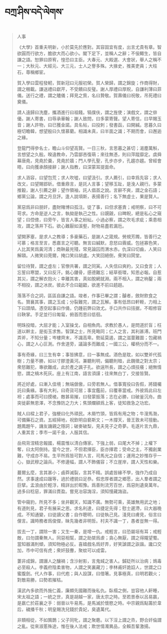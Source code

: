 # བཀྲ་ཤིས་བདེ་ལེགས་
> 人事
> 
> 《大學》首重夫明新，小於莫先於應對。其容固宜有度，出言尤貴有章。智欲圓而行欲方，膽欲大而心欲小。閣下足下，並稱人之辭；不佞鯫生，皆自謙之語。恕罪曰原宥，惶恐曰主臣。大春元、大殿選、大會狀，舉人之稱不一；大秋元、大經元、大三元，士人之譽多殊。大掾史，推美吏員；大柱石，尊稱鄉宦。
> 
> 賀入學曰雲程發軔，賀新冠曰元服初榮。賀人榮歸，謂之錦旋；作商得財，謂之稇載。謙送禮曰獻芹，不受饋曰反璧。謝人厚禮曰厚貺，自謙利薄曰菲儀。送行之禮，謂之贐儀；拜見之貲，名曰贄敬。賀壽儀曰祝敬，吊死禮曰奠儀。
> 
> 請人遠歸曰洗塵，攜酒進行曰祖餞。犒僕伕，謂之旌使；演戲文，謂之俳優。謝人寄書，曰辱承華翰；謝人致問，曰多蒙寄聲。望人寄信，曰早賜玉音；謝人許物，曰已獲金諾。具名帖，曰投刺；發書函，曰開緘。思暮久曰極切瞻韓，想望殷曰久懷慕藺。相識未真，曰半面之識；不期而會，曰邂逅之緣。
> 
> 登龍門得參名士，瞻山斗仰望高賢。一日三秋，言思暮之甚切；渴塵萬斛，言想望之久殷。暌違教命，乃雲鄙吝復萌；來往無憑，則曰萍蹤靡定。虞舜幕唐堯，見堯於羹，見堯於牆；門人學孔聖，孔步亦步，孔趨亦趨。曾經會晤，曰向獲承顏接辭；謝人指教，曰深蒙耳提面命。
> 
> 求人涵容，曰望包荒；求人吹噓，曰望汲引。求人薦引，曰幸爲先容；求人改文，曰望賜郢斫。借重鼎言，是託人言事；望移玉趾，是浼人親行。多蒙推轂，謝人引薦之辭；望作領袖，託人倡首之說。言辭不爽，謂之金石語；鄉黨公論，謂之月旦評。逢人說項斯，表揚善行；名下無虛士，果是賢人。
> 
> 黨惡爲非曰朋奸，盡財賭博曰孤注。徒了事，曰但求塞責；戒明察，曰不可苛求。方命是逆人之言，執拗是執己之性。曰覬覦，曰睥睨，總是私心之窺望；曰倥傯，曰旁午，皆言人事之紛紜。小過必察，謂之吹毛求疵；乘患相攻，謂之落井下石。欲心難厭如溪壑，財物易盡若漏卮。
> 
> 望開茅塞，是求人之教導；多豪藥石，是謝人之箴規。勞規芳躅，皆善行之可慕；格言至言，悉嘉言之可聽。無言曰緘默，息怒曰霽威。包拯寡色笑，人比其笑爲黃河清；商鞅最兇殘，常見論囚而渭水赤。仇深曰切齒，人笑曰解頤。人微笑曰莞爾，掩口笑曰胡盧。大笑回絕倒，衆笑曰鬨堂。
> 
> 留位待賢，謂之虛左；官僚共署，謂之同寅。人失信曰爽約，又曰食言；人忘誓曰寒盟，又曰反汗。銘心鏤骨，感德難忘；結草銜環，知恩必報。自惹其災，謂之解衣抱火；幸離其害，真如脫網就淵。兩不相入，謂之枘鑿；兩不相投，謂之冰炭。彼此不合曰齟齬，欲進不前曰趦趄。
> 
> 落落不合之詞，區區自謙之語。竣者，作事已畢之謂；醵者，斂財飲食之名。贊襄其事，謂之玉成；分裂難完，謂之瓦解。事有低昂曰軒輊，力相上下曰頡頏。憑空起事曰作俑，仍踵前弊曰效尤。手口共作曰拮据，不暇修容曰鞅掌。手足並行曰匍匐，俯首而思曰低徊。
> 
> 明珠投暗，大屈才能；入室操戈，自相魚肉。求教於愚人，是問道於盲；枉道以幹主，是衒玉求售。智謀之士，所見略同；仁人之言，其利甚溥。班門弄斧，不知分量；岑樓齊末，不識高卑。勢延莫遏，謂之滋蔓難圖；包藏禍心，謂之人心叵測。作舍道旁，議論多而難成；一國三公，權柄分而不一。
> 
> 事有奇緣，曰三生有幸；事皆拂意，曰一事無成。酒色是耽，如以雙斧代孤樹；力量不勝，如以寸膠澄黃河。兼聽則明，偏聽則暗，此魏徵之對太宗；衆怒難犯，專欲難成，此於產之諷子孔。欲逞所長，謂之心煩技癢；絕無情慾，謂之槁木死灰。座上有江南，語言須謹；往來無白丁，交接皆賢。
> 
> 將近好處，曰漸入佳境；無端倨傲，曰旁若無人。借事寬役曰告假，將錢囑託曰夤緣。事有大利，曰奇貨可居；事宜鑑前，曰覆車當戒。外彼爲此曰左袒；處事而可曰摸棱。敵甚易摧，曰發蒙振落；志在必勝，曰破釜沉舟。曲突徙薪無恩澤，不念豫防之力大；焦頭爛額爲上客，徒知救急之功宏。
> 
> 賊人曰樑上君子，強梗曰化外頑民。木屑竹頭，皆爲有用之物；牛溲馬渤，可備藥石之資。五經掃地，祝欽明自褻斯文；一木撐天，晉王敦未可擅動。題鳳題午，譏友譏親之隱詞；破麥破梨，見夫見子之奇夢。毛遂片言九鼎，人重其言；季市一諾千金，人服其信。
> 
> 岳飛背涅精忠報國，楊震惟以清白傳家。下強上弱，曰尾大不掉；上權下奪，曰太阿倒持。當今之世，不但君擇臣，臣亦擇君；受命之主，不獨創業難，守成亦不易。生平所爲皆可對人言，司馬光之自信；運用之妙惟存乎一心，嶽武穆之論兵。不修邊幅，謂人不飾儀容；不立崖岸，謂人天性和樂。
> 
> 蕞爾幺麼，言其甚小；鹵莽滅裂，言其不精。誤處皆緣不學，強作乃成自然。求事速成曰躐等，過於禮貌曰足恭。假忠厚者謂之鄉愿，出人羣者謂之巨擘。孟浪由於輕浮，精詳出於暇豫。爲善則流芳百世，爲惡則遺臭萬年。過多曰稔惡，罪滿曰貫盈。嘗見冶容誨淫，須知慢藏誨盜。
> 
> 管中窺豹，所見不多；坐井觀天，知識不廣。無勢可乘，英雄無用武之地；有道則見，君子有展采之恩。求名利達，曰捷足先得；慰士遲滯，曰大器晚成。不知通變，曰徒讀父書；自作聰明，曰徒執己見。淺見曰膚見，俗言曰俚言。識時務者爲俊傑，昧先幾者非明哲。村夫不識一丁，愚者豈無一得。
> 
> 拔去一丁，謂除一害；又生一秦，是增一仇。戒輕言，曰恐屬垣有耳；戒輕敵，曰勿謂秦無人。同惡相幫，謂之助桀爲虐；貪心無厭，謂之得隴望蜀。當知器滿則傾，須知物極必反。喜嬉戲名爲好弄，好笑謔謂之詼諧。讒口交加，市中可信有虎；衆奸鼓釁，聚蚊可以成雷。
> 
> 萋非成錦，謂譖人之釀禍；含沙射影，言鬼蜮之害人。鍼砭所以治病；鴆毒必至殺人。李義府陰柔害物，人謂之笑裏藏刀；李林甫奸詭諂人，世謂之口蜜腹劍。代人作事，曰代庖；與人設謀，曰借箸。見事極真，曰明若觀火；對敵易勝，曰勢若摧枯。
> 
> 漢武內多欲而外施仁義，廉頗先國難而後私仇。臥榻之側，豈容他人鼾睡，宋太祖之語；一統之世，真是胡越一家，唐太宗之時。至若景泰以呂易嬴，是嬴亡於莊襄之手：弱晉以牛易馬，是馬滅於懷愍之時。中宗親爲點籌於韋后，穢播千秋；明皇賜洗兒錢於貴妃，臭遺萬代。
> 
> 非類相從，不如鶉鵲；父子同牝，謂之聚麀。以下淫上謂之烝，野合奸倫謂之亂。從來淑慝殊途，惟在後人法戒；欺世情濁異品，全賴吾輩激揚。
>